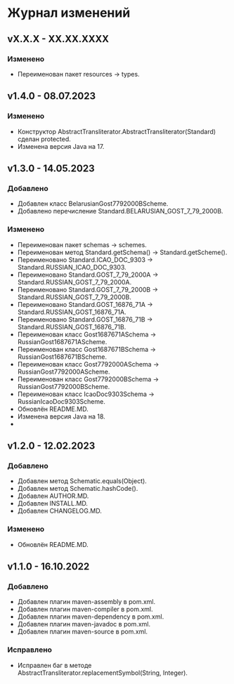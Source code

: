 # Журнал изменений
## vX.X.X - XX.XX.XXXX
### Изменено
* Переименован пакет resources -> types.

## v1.4.0 - 08.07.2023
### Изменено
* Конструктор AbstractTransliterator.AbstractTransliterator(Standard) сделан protected.
* Изменена версия Java на 17.

## v1.3.0 - 14.05.2023
### Добавлено
* Добавлен класс BelarusianGost7792000BScheme.
* Добавлено перечисление Standard.BELARUSIAN_GOST_7_79_2000B.

### Изменено
* Переименован пакет schemas -> schemes.
* Переименован метод Standard.getSchema() -> Standard.getScheme().
* Переименовано Standard.ICAO_DOC_9303 -> Standard.RUSSIAN_ICAO_DOC_9303.
* Переименовано Standard.GOST_7_79_2000A -> Standard.RUSSIAN_GOST_7_79_2000A.
* Переименовано Standard.GOST_7_79_2000B -> Standard.RUSSIAN_GOST_7_79_2000B.
* Переименовано Standard.GOST_16876_71A -> Standard.RUSSIAN_GOST_16876_71A.
* Переименовано Standard.GOST_16876_71B -> Standard.RUSSIAN_GOST_16876_71B.
* Переименован класс Gost1687671ASchema -> RussianGost1687671AScheme.
* Переименован класс Gost1687671BSchema -> RussianGost1687671BScheme.
* Переименован класс Gost7792000ASchema -> RussianGost7792000AScheme.
* Переименован класс Gost7792000BSchema -> RussianGost7792000BScheme.
* Переименован класс IcaoDoc9303Schema -> RussianIcaoDoc9303Scheme.
* Обновлён README.MD.
* Изменена версия Java на 18.
*

## v1.2.0 - 12.02.2023
### Добавлено
* Добавлен метод Schematic.equals(Object).
* Добавлен метод Schematic.hashCode().
* Добавлен AUTHOR.MD.
* Добавлен INSTALL.MD.
* Добавлен CHANGELOG.MD.

### Изменено
* Обновлён README.MD.

## v1.1.0 - 16.10.2022
### Добавлено
* Добавлен плагин maven-assembly в pom.xml.
* Добавлен плагин maven-compiler в pom.xml.
* Добавлен плагин maven-dependency в pom.xml.
* Добавлен плагин maven-javadoc в pom.xml.
* Добавлен плагин maven-source в pom.xml.

### Исправлено
* Исправлен баг в методе AbstractTransliterator.replacementSymbol(String, Integer).
